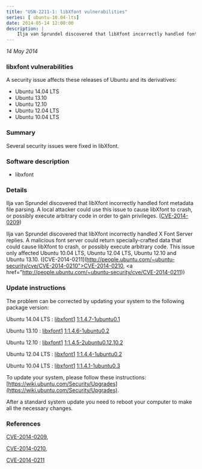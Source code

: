 ```yaml
---
title: "USN-2211-1: libXfont vulnerabilities"
series: [ ubuntu-10.04-lts]
date: 2014-05-14 12:00:00
description: |
    Ilja van Sprundel discovered that libXfont incorrectly handled font metadata file parsing. A local attacker could use this issue to cause libXfont to crash, or possibly execute arbitrary code in order to gain privileges. ([CVE-2014-0209](http://people.ubuntu.com/~ubuntu-security/cve/CVE-2014-0209))
--- 
```

 
 

*14 May 2014*

### libxfont vulnerabilities

A security issue affects these releases of Ubuntu and its derivatives:

* Ubuntu 14.04 LTS
* Ubuntu 13.10
* Ubuntu 12.10
* Ubuntu 12.04 LTS
* Ubuntu 10.04 LTS

### Summary

Several security issues were fixed in libXfont. 

### Software description

* libxfont 

### Details

Ilja van Sprundel discovered that libXfont incorrectly handled font metadata file parsing. A local attacker could use this issue to cause libXfont to crash, or possibly execute arbitrary code in order to gain privileges. ([CVE-2014-0209](http://people.ubuntu.com/~ubuntu-security/cve/CVE-2014-0209))

Ilja van Sprundel discovered that libXfont incorrectly handled X Font Server replies. A malicious font server could return specially-crafted data that could cause libXfont to crash, or possibly execute arbitrary code. This issue only affected Ubuntu 10.04 LTS, Ubuntu 12.04 LTS, Ubuntu 12.10 and Ubuntu 13.10. ([CVE-2014-0211](http://people.ubuntu.com/~ubuntu-security/cve/CVE-2014-0210">CVE-2014-0210</a>, <a href="http://people.ubuntu.com/~ubuntu-security/cve/CVE-2014-0211)) 

### Update instructions

The problem can be corrected by updating your system to the following package version:

Ubuntu 14.04 LTS
 : [libxfont1](https://launchpad.net/ubuntu/+source/libxfont) <span> [1:1.4.7-1ubuntu0.1](https://launchpad.net/ubuntu/+source/libxfont/1:1.4.7-1ubuntu0.1) </span> 

Ubuntu 13.10
 : [libxfont1](https://launchpad.net/ubuntu/+source/libxfont) <span> [1:1.4.6-1ubuntu0.2](https://launchpad.net/ubuntu/+source/libxfont/1:1.4.6-1ubuntu0.2) </span> 

Ubuntu 12.10
 : [libxfont1](https://launchpad.net/ubuntu/+source/libxfont) <span> [1:1.4.5-2ubuntu0.12.10.2](https://launchpad.net/ubuntu/+source/libxfont/1:1.4.5-2ubuntu0.12.10.2) </span> 

Ubuntu 12.04 LTS
 : [libxfont1](https://launchpad.net/ubuntu/+source/libxfont) <span> [1:1.4.4-1ubuntu0.2](https://launchpad.net/ubuntu/+source/libxfont/1:1.4.4-1ubuntu0.2) </span> 

Ubuntu 10.04 LTS
 : [libxfont1](https://launchpad.net/ubuntu/+source/libxfont) <span> [1:1.4.1-1ubuntu0.3](https://launchpad.net/ubuntu/+source/libxfont/1:1.4.1-1ubuntu0.3) </span> 

To update your system, please follow these instructions: [https://wiki.ubuntu.com/Security/Upgrades](https://wiki.ubuntu.com/Security/Upgrades).

After a standard system update you need to reboot your computer to make all the necessary changes. 

### References

 
 [CVE-2014-0209](http://people.ubuntu.com/~ubuntu-security/cve/CVE-2014-0209), 

 [CVE-2014-0210](http://people.ubuntu.com/~ubuntu-security/cve/CVE-2014-0210), 

 [CVE-2014-0211](http://people.ubuntu.com/~ubuntu-security/cve/CVE-2014-0211)
 

